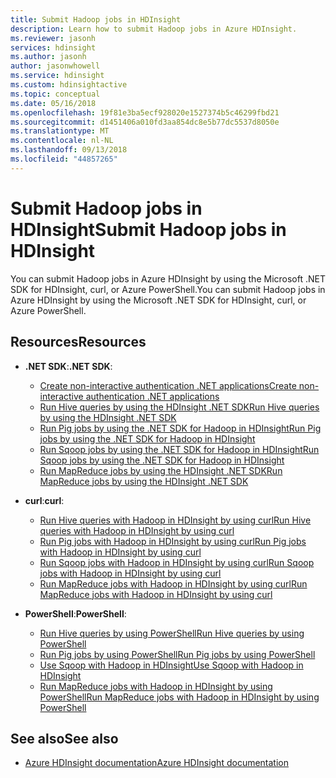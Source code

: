 ```yaml
---
title: Submit Hadoop jobs in HDInsight
description: Learn how to submit Hadoop jobs in Azure HDInsight.
ms.reviewer: jasonh
services: hdinsight
ms.author: jasonh
author: jasonwhowell
ms.service: hdinsight
ms.custom: hdinsightactive
ms.topic: conceptual
ms.date: 05/16/2018
ms.openlocfilehash: 19f81e3ba5ecf928020e1527374b5c46299fbd21
ms.sourcegitcommit: d1451406a010fd3aa854dc8e5b77dc5537d8050e
ms.translationtype: MT
ms.contentlocale: nl-NL
ms.lasthandoff: 09/13/2018
ms.locfileid: "44857265"
---
```

# <a name="submit-hadoop-jobs-in-hdinsight"></a><span data-ttu-id="a9b26-103">Submit Hadoop jobs in HDInsight</span><span class="sxs-lookup"><span data-stu-id="a9b26-103">Submit Hadoop jobs in HDInsight</span></span>

<span data-ttu-id="a9b26-104">You can submit Hadoop jobs in Azure HDInsight by using the Microsoft .NET SDK for HDInsight, curl, or Azure PowerShell.</span><span class="sxs-lookup"><span data-stu-id="a9b26-104">You can submit Hadoop jobs in Azure HDInsight by using the Microsoft .NET SDK for HDInsight, curl, or Azure PowerShell.</span></span>

## <a name="resources"></a><span data-ttu-id="a9b26-105">Resources</span><span class="sxs-lookup"><span data-stu-id="a9b26-105">Resources</span></span>

- <span data-ttu-id="a9b26-106">**.NET SDK**:</span><span class="sxs-lookup"><span data-stu-id="a9b26-106">**.NET SDK**:</span></span>

  - [<span data-ttu-id="a9b26-107">Create non-interactive authentication .NET applications</span><span class="sxs-lookup"><span data-stu-id="a9b26-107">Create non-interactive authentication .NET applications</span></span>](../hdinsight-create-non-interactive-authentication-dotnet-applications.md)
  - [<span data-ttu-id="a9b26-108">Run Hive queries by using the HDInsight .NET SDK</span><span class="sxs-lookup"><span data-stu-id="a9b26-108">Run Hive queries by using the HDInsight .NET SDK</span></span>](apache-hadoop-use-hive-dotnet-sdk.md)
  - [<span data-ttu-id="a9b26-109">Run Pig jobs by using the .NET SDK for Hadoop in HDInsight</span><span class="sxs-lookup"><span data-stu-id="a9b26-109">Run Pig jobs by using the .NET SDK for Hadoop in HDInsight</span></span>](apache-hadoop-use-pig-dotnet-sdk.md)
  - [<span data-ttu-id="a9b26-110">Run Sqoop jobs by using the .NET SDK for Hadoop in HDInsight</span><span class="sxs-lookup"><span data-stu-id="a9b26-110">Run Sqoop jobs by using the .NET SDK for Hadoop in HDInsight</span></span>](apache-hadoop-use-sqoop-dotnet-sdk.md)
  - [<span data-ttu-id="a9b26-111">Run MapReduce jobs by using the HDInsight .NET SDK</span><span class="sxs-lookup"><span data-stu-id="a9b26-111">Run MapReduce jobs by using the HDInsight .NET SDK</span></span>](apache-hadoop-use-mapreduce-dotnet-sdk.md)

- <span data-ttu-id="a9b26-112">**curl**:</span><span class="sxs-lookup"><span data-stu-id="a9b26-112">**curl**:</span></span>

  - [<span data-ttu-id="a9b26-113">Run Hive queries with Hadoop in HDInsight by using curl</span><span class="sxs-lookup"><span data-stu-id="a9b26-113">Run Hive queries with Hadoop in HDInsight by using curl</span></span>](apache-hadoop-use-hive-curl.md)
  - [<span data-ttu-id="a9b26-114">Run Pig jobs with Hadoop in HDInsight by using curl</span><span class="sxs-lookup"><span data-stu-id="a9b26-114">Run Pig jobs with Hadoop in HDInsight by using curl</span></span>](apache-hadoop-use-pig-curl.md)
  - [<span data-ttu-id="a9b26-115">Run Sqoop jobs with Hadoop in HDInsight by using curl</span><span class="sxs-lookup"><span data-stu-id="a9b26-115">Run Sqoop jobs with Hadoop in HDInsight by using curl</span></span>](apache-hadoop-use-sqoop-curl.md)
  - [<span data-ttu-id="a9b26-116">Run MapReduce jobs with Hadoop in HDInsight by using curl</span><span class="sxs-lookup"><span data-stu-id="a9b26-116">Run MapReduce jobs with Hadoop in HDInsight by using curl</span></span>](apache-hadoop-use-mapreduce-curl.md)

- <span data-ttu-id="a9b26-117">**PowerShell**:</span><span class="sxs-lookup"><span data-stu-id="a9b26-117">**PowerShell**:</span></span>

  - [<span data-ttu-id="a9b26-118">Run Hive queries by using PowerShell</span><span class="sxs-lookup"><span data-stu-id="a9b26-118">Run Hive queries by using PowerShell</span></span>](apache-hadoop-use-hive-powershell.md)
  - [<span data-ttu-id="a9b26-119">Run Pig jobs by using PowerShell</span><span class="sxs-lookup"><span data-stu-id="a9b26-119">Run Pig jobs by using PowerShell</span></span>](apache-hadoop-use-pig-powershell.md)
  - [<span data-ttu-id="a9b26-120">Use Sqoop with Hadoop in HDInsight</span><span class="sxs-lookup"><span data-stu-id="a9b26-120">Use Sqoop with Hadoop in HDInsight</span></span>](apache-hadoop-use-sqoop-powershell.md)
  - [<span data-ttu-id="a9b26-121">Run MapReduce jobs with Hadoop in HDInsight by using PowerShell</span><span class="sxs-lookup"><span data-stu-id="a9b26-121">Run MapReduce jobs with Hadoop in HDInsight by using PowerShell</span></span>](apache-hadoop-use-mapreduce-powershell.md)

## <a name="see-also"></a><span data-ttu-id="a9b26-122">See also</span><span class="sxs-lookup"><span data-stu-id="a9b26-122">See also</span></span>

- [<span data-ttu-id="a9b26-123">Azure HDInsight documentation</span><span class="sxs-lookup"><span data-stu-id="a9b26-123">Azure HDInsight documentation</span></span>](https://docs.microsoft.com/azure/hdinsight/)
